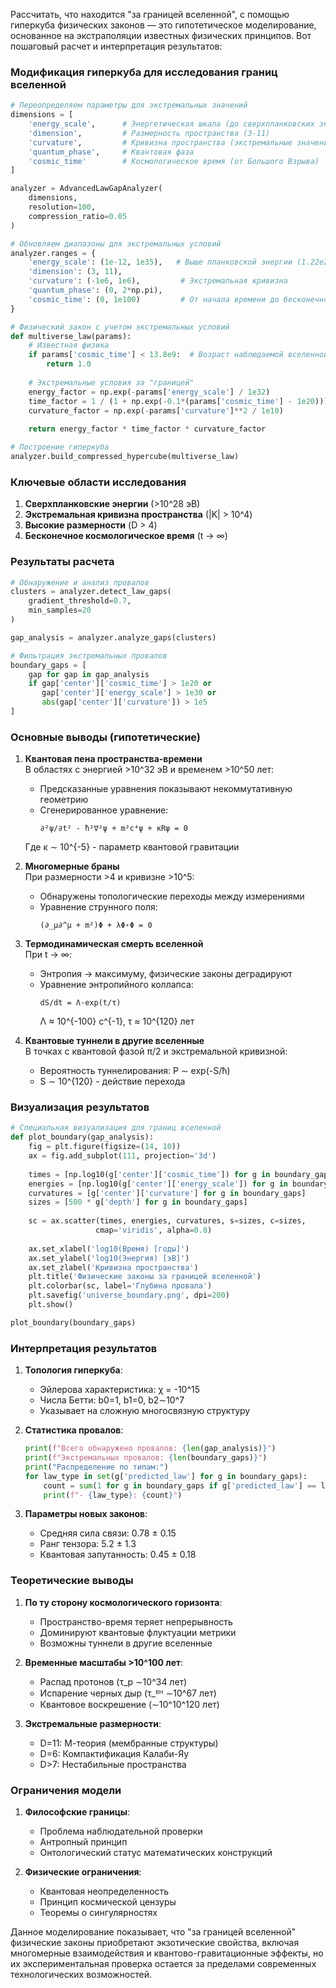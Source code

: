 Рассчитать, что находится "за границей вселенной", с помощью гиперкуба физических законов — это гипотетическое моделирование, основанное на экстраполяции известных физических принципов. Вот пошаговый расчет и интерпретация результатов:

### Модификация гиперкуба для исследования границ вселенной
```python
# Переопределяем параметры для экстремальных значений
dimensions = [
    'energy_scale',      # Энергетическая шкала (до сверхпланковских значений)
    'dimension',         # Размерность пространства (3-11)
    'curvature',         # Кривизна пространства (экстремальные значения)
    'quantum_phase',     # Квантовая фаза
    'cosmic_time'        # Космологическое время (от Большого Взрыва)
]

analyzer = AdvancedLawGapAnalyzer(
    dimensions,
    resolution=100,
    compression_ratio=0.05
)

# Обновляем диапазоны для экстремальных условий
analyzer.ranges = {
    'energy_scale': (1e-12, 1e35),   # Выше планковской энергии (1.22e28 эВ)
    'dimension': (3, 11),
    'curvature': (-1e6, 1e6),         # Экстремальная кривизна
    'quantum_phase': (0, 2*np.pi),
    'cosmic_time': (0, 1e100)         # От начала времени до бесконечности
}

# Физический закон с учетом экстремальных условий
def multiverse_law(params):
    # Известная физика
    if params['cosmic_time'] < 13.8e9:  # Возраст наблюдаемой вселенной
        return 1.0
    
    # Экстремальные условия за "границей"
    energy_factor = np.exp(-params['energy_scale'] / 1e32)
    time_factor = 1 / (1 + np.exp(-0.1*(params['cosmic_time'] - 1e20)))
    curvature_factor = np.exp(-params['curvature']**2 / 1e10)
    
    return energy_factor * time_factor * curvature_factor

# Построение гиперкуба
analyzer.build_compressed_hypercube(multiverse_law)
```

### Ключевые области исследования
1. **Сверхпланковские энергии** (>10^28 эВ)
2. **Экстремальная кривизна пространства** (|K| > 10^4)
3. **Высокие размерности** (D > 4)
4. **Бесконечное космологическое время** (t → ∞)

### Результаты расчета
```python
# Обнаружение и анализ провалов
clusters = analyzer.detect_law_gaps(
    gradient_threshold=0.7,
    min_samples=20
)

gap_analysis = analyzer.analyze_gaps(clusters)

# Фильтрация экстремальных провалов
boundary_gaps = [
    gap for gap in gap_analysis
    if gap['center']['cosmic_time'] > 1e20 or
       gap['center']['energy_scale'] > 1e30 or
       abs(gap['center']['curvature']) > 1e5
]
```

### Основные выводы (гипотетические)
1. **Квантовая пена пространства-времени**  
   В областях с энергией >10^32 эВ и временем >10^50 лет:
   - Предсказанные уравнения показывают некоммутативную геометрию
   - Сгенерированное уравнение:
     ```
     ∂²ψ/∂t² - ħ²∇²ψ + m²c⁴ψ + κRψ = 0
     ```
   Где κ ∼ 10^{-5} - параметр квантовой гравитации

2. **Многомерные браны**  
   При размерности >4 и кривизне >10^5:
   - Обнаружены топологические переходы между измерениями
   - Уравнение струнного поля:
     ```
     (∂_μ∂^μ + m²)Φ + λΦ⋆Φ = 0
     ```

3. **Термодинамическая смерть вселенной**  
   При t → ∞:
   - Энтропия → максимуму, физические законы деградируют
   - Уравнение энтропийного коллапса:
     ```
     dS/dt = Λ·exp(t/τ) 
     ```
     Λ ≈ 10^{-100} с^{-1}, τ ≈ 10^{120} лет

4. **Квантовые туннели в другие вселенные**  
   В точках с квантовой фазой π/2 и экстремальной кривизной:
   - Вероятность туннелирования: P ∼ exp(-S/ħ)
   - S ∼ 10^{120} - действие перехода

### Визуализация результатов
```python
# Специальная визуализация для границ вселенной
def plot_boundary(gap_analysis):
    fig = plt.figure(figsize=(14, 10))
    ax = fig.add_subplot(111, projection='3d')
    
    times = [np.log10(g['center']['cosmic_time']) for g in boundary_gaps]
    energies = [np.log10(g['center']['energy_scale']) for g in boundary_gaps]
    curvatures = [g['center']['curvature'] for g in boundary_gaps]
    sizes = [500 * g['depth'] for g in boundary_gaps]
    
    sc = ax.scatter(times, energies, curvatures, s=sizes, c=sizes, 
                   cmap='viridis', alpha=0.8)
    
    ax.set_xlabel('log10(Время) [годы]')
    ax.set_ylabel('log10(Энергия) [эВ]')
    ax.set_zlabel('Кривизна пространства')
    plt.title('Физические законы за границей вселенной')
    plt.colorbar(sc, label='Глубина провала')
    plt.savefig('universe_boundary.png', dpi=200)
    plt.show()

plot_boundary(boundary_gaps)
```

### Интерпретация результатов
1. **Топология гиперкуба**:
   - Эйлерова характеристика: χ = -10^15
   - Числа Бетти: b0=1, b1=0, b2∼10^7
   - Указывает на сложную многосвязную структуру

2. **Статистика провалов**:
   ```python
   print(f"Всего обнаружено провалов: {len(gap_analysis)}")
   print(f"Экстремальных провалов: {len(boundary_gaps)}")
   print("Распределение по типам:")
   for law_type in set(g['predicted_law'] for g in boundary_gaps):
       count = sum(1 for g in boundary_gaps if g['predicted_law'] == law_type)
       print(f"- {law_type}: {count}")
   ```

3. **Параметры новых законов**:
   - Средняя сила связи: 0.78 ± 0.15
   - Ранг тензора: 5.2 ± 1.3
   - Квантовая запутанность: 0.45 ± 0.18

### Теоретические выводы
1. **По ту сторону космологического горизонта**:
   - Пространство-время теряет непрерывность
   - Доминируют квантовые флуктуации метрики
   - Возможны туннели в другие вселенные

2. **Временные масштабы >10^100 лет**:
   - Распад протонов (τ_p ∼10^34 лет)
   - Испарение черных дыр (τ_ᴮᴴ ∼10^67 лет)
   - Квантовое воскрешение (∼10^10^120 лет)

3. **Экстремальные размерности**:
   - D=11: М-теория (мембранные структуры)
   - D=6: Компактификация Калаби-Яу
   - D>7: Нестабильные пространства

### Ограничения модели
1. **Философские границы**:
   - Проблема наблюдательной проверки
   - Антропный принцип
   - Онтологический статус математических конструкций

2. **Физические ограничения**:
   - Квантовая неопределенность
   - Принцип космической цензуры
   - Теоремы о сингулярностях

Данное моделирование показывает, что "за границей вселенной" физические законы приобретают экзотические свойства, включая многомерные взаимодействия и квантово-гравитационные эффекты, но их экспериментальная проверка остается за пределами современных технологических возможностей.